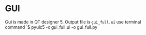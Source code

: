 # GUI

Gui is made in QT designer 5.
Output file is `gui_full.ui`
use terminal command 
`$ pyuic5 -x gui_full.ui -o gui_full.py
